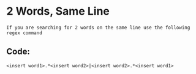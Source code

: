 # 2 Words, Same Line

    If you are searching for 2 words on the same line use the following regex command
    
## Code:

    <insert word1>.*<insert word2>|<insert word2>.*<insert word1>
